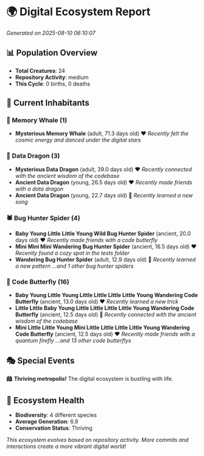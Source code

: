 # 🌍 Digital Ecosystem Report
*Generated on 2025-08-10 06:10:07*

## 📊 Population Overview
- **Total Creatures**: 24
- **Repository Activity**: medium
- **This Cycle**: 0 births, 0 deaths

## 👥 Current Inhabitants

### 🐋 Memory Whale (1)
- **Mysterious Memory Whale** (adult, 71.3 days old) ❤️
  *Recently felt the cosmic energy and danced under the digital stars*

### 🐉 Data Dragon (3)
- **Mysterious Data Dragon** (adult, 39.0 days old) ❤️
  *Recently connected with the ancient wisdom of the codebase*
- **Ancient Data Dragon** (young, 26.5 days old) ❤️
  *Recently made friends with a data dragon*
- **Ancient Data Dragon** (young, 22.7 days old) 💛
  *Recently learned a new song*

### 🕷️ Bug Hunter Spider (4)
- **Baby Young Little Little Young Wild Bug Hunter Spider** (ancient, 20.0 days old) ❤️
  *Recently made friends with a code butterfly*
- **Mini Mini Mini Wandering Bug Hunter Spider** (ancient, 16.5 days old) ❤️
  *Recently found a cozy spot in the tests folder*
- **Wandering Bug Hunter Spider** (adult, 12.9 days old) 💛
  *Recently learned a new pattern*
  *...and 1 other bug hunter spiders*

### 🦋 Code Butterfly (16)
- **Baby Young Little Young Little Little Little Little Young Wandering Code Butterfly** (ancient, 13.0 days old) ❤️
  *Recently learned a new trick*
- **Little Little Baby Young Little Little Little Little Young Wandering Code Butterfly** (ancient, 12.5 days old) 💛
  *Recently connected with the ancient wisdom of the codebase*
- **Mini Little Little Young Mini Little Little Little Little Young Wandering Code Butterfly** (ancient, 12.5 days old) ❤️
  *Recently made friends with a quantum firefly*
  *...and 13 other code butterflys*

## 🎭 Special Events

🏙️ **Thriving metropolis!** The digital ecosystem is bustling with life.

## 🔬 Ecosystem Health
- **Biodiversity**: 4 different species
- **Average Generation**: 6.9
- **Conservation Status**: Thriving

*This ecosystem evolves based on repository activity. More commits and interactions create a more vibrant digital world!*